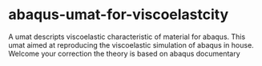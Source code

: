 # abaqus-umat-for-viscoelastcity
A umat descripts viscoelastic characteristic of material for abaqus. This umat aimed at reproducing the viscoelastic simulation of abaqus in house. Welcome your correction
the theory is based on abaqus documentary
